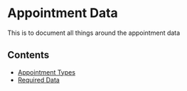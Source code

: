 # Appointment Data

This is to document all things around the appointment data

## Contents

- [Appointment Types](appointent-types.md)
- [Required Data](required-data.md)
